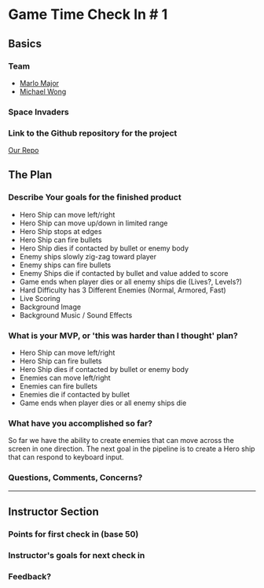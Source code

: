# Game Time Check In # 1

## Basics

### Team
- [Marlo Major](https://github.com/marlomajor)
- [Michael Wong](https://github.com/Kealii)

### Space Invaders

### Link to the Github repository for the project
[Our Repo](https://github.com/marlomajor/gametime_js)

## The Plan

### Describe Your goals for the finished product

- Hero Ship can move left/right
- Hero Ship can move up/down in limited range
- Hero Ship stops at edges
- Hero Ship can fire bullets
- Hero Ship dies if contacted by bullet or enemy body
- Enemy ships slowly zig-zag toward player
- Enemy ships can fire bullets
- Enemy Ships die if contacted by bullet and value added to score
- Game ends when player dies or all enemy ships die (Lives?, Levels?)
- Hard Difficulty has 3 Different Enemies (Normal, Armored, Fast) 
- Live Scoring
- Background Image
- Background Music / Sound Effects

### What is your MVP, or 'this was harder than I thought' plan?

- Hero Ship can move left/right
- Hero Ship can fire bullets
- Hero Ship dies if contacted by bullet or enemy body
- Enemies can move left/right
- Enemies can fire bullets
- Enemies die if contacted by bullet
- Game ends when player dies or all enemy ships die

### What have you accomplished so far?

So far we have the ability to create enemies that can move across the screen
 in one direction. The next goal in the pipeline is to create a Hero ship that
 can respond to keyboard input. 

### Questions, Comments, Concerns?

-----

## Instructor Section

### Points for first check in (base 50)

### Instructor's goals for next check in

### Feedback?
